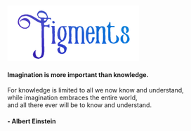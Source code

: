 <img width=300px src="/profile/FigmentsLogoInvertedCropped.png" alt="Figments logo">

#### Imagination is more important than knowledge.  
For knowledge is limited to all we now know and understand,  
while imagination embraces the entire world,  
and all there ever will be to know and understand.  
#### - Albert Einstein
